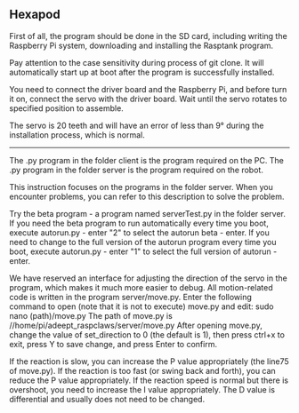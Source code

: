 ## Hexapod

First of all, the program should be done in the SD card, including writing the Raspberry Pi system, 
downloading and installing the Rasptank program. 

Pay attention to the case sensitivity during process of git clone. It will automatically start up at boot after the program is successfully installed. 

You need to connect the driver board and the Raspberry Pi, and before turn it on, connect the servo with the driver board. 
Wait until the servo rotates to specified position to assemble. 

The servo is 20 teeth and will have an error of less than 9° during the installation process, which is normal.

---------------------------------------------------------------------------------------------------------------------------

The .py program in the folder client is the program required on the PC.
The .py program in the folder server is the program required on the robot.

This instruction focuses on the programs in the folder server. When you encounter problems, you can refer to this description to solve the problem.


Try the beta program - a program named serverTest.py in the folder server.
If you need the beta program to run automatically  every time you boot, execute autorun.py - enter "2" to select the autorun beta - enter.
If you need to change to the full version of the autorun program every time you boot, execute autorun.py - enter "1" to select the full version of autorun - enter.


We have reserved an interface for adjusting the direction of the servo in the program, which makes it much more easier to debug.
All motion-related code is written in the program server/move.py.
Enter the following command to open (note that it is not to execute) move.py and edit:
	sudo  nano (path)/move.py
The path of move.py is //home/pi/adeept_raspclaws/server/move.py
After opening move.py, change the value of set_direction to 0 (the default is 1), then press ctrl+x to exit, press Y to save change, and press Enter to confirm.

If the reaction is slow, you can increase the P value appropriately (the line75 of move.py). If the reaction is too fast (or swing back and forth), you can reduce the P value appropriately.
If the reaction speed is normal but there is overshoot, you need to increase the I value appropriately.
The D value is differential and usually does not need to be changed.


